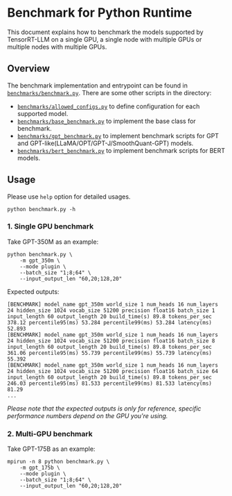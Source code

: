 # Benchmark for Python Runtime

This document explains how to benchmark the models supported by TensorRT-LLM on a single GPU, a single node with
multiple GPUs or multiple nodes with multiple GPUs.

## Overview

The benchmark implementation and entrypoint can be found in [`benchmarks/benchmark.py`](./benchmark.py). There are some other scripts in the directory:

* [`benchmarks/allowed_configs.py`](./allowed_configs.py) to define configuration for each supported model.
* [`benchmarks/base_benchmark.py`](./base_benchmark.py) to implement the base class for benchmark.
* [`benchmarks/gpt_benchmark.py`](./gpt_benchmark.py) to implement benchmark scripts for GPT and GPT-like(LLaMA/OPT/GPT-J/SmoothQuant-GPT) models.
* [`benchmarks/bert_benchmark.py`](./bert_benchmark.py) to implement benchmark scripts for BERT models.

## Usage

Please use `help` option for detailed usages.
```
python benchmark.py -h
```

### 1. Single GPU benchmark
Take GPT-350M as an example:
```
python benchmark.py \
    -m gpt_350m \
    --mode plugin \
    --batch_size "1;8;64" \
    --input_output_len "60,20;128,20"
```
Expected outputs:
```
[BENCHMARK] model_name gpt_350m world_size 1 num_heads 16 num_layers 24 hidden_size 1024 vocab_size 51200 precision float16 batch_size 1 input_length 60 output_length 20 build_time(s) 89.8 tokens_per_sec 378.12 percentile95(ms) 53.284 percentile99(ms) 53.284 latency(ms) 52.893
[BENCHMARK] model_name gpt_350m world_size 1 num_heads 16 num_layers 24 hidden_size 1024 vocab_size 51200 precision float16 batch_size 8 input_length 60 output_length 20 build_time(s) 89.8 tokens_per_sec 361.06 percentile95(ms) 55.739 percentile99(ms) 55.739 latency(ms) 55.392
[BENCHMARK] model_name gpt_350m world_size 1 num_heads 16 num_layers 24 hidden_size 1024 vocab_size 51200 precision float16 batch_size 64 input_length 60 output_length 20 build_time(s) 89.8 tokens_per_sec 246.03 percentile95(ms) 81.533 percentile99(ms) 81.533 latency(ms) 81.29
...
```
*Please note that the expected outputs is only for reference, specific performance numbers depend on the GPU you're using.*

### 2. Multi-GPU benchmark
Take GPT-175B as an example:
```
mpirun -n 8 python benchmark.py \
    -m gpt_175b \
    --mode plugin \
    --batch_size "1;8;64" \
    --input_output_len "60,20;128,20"
```
